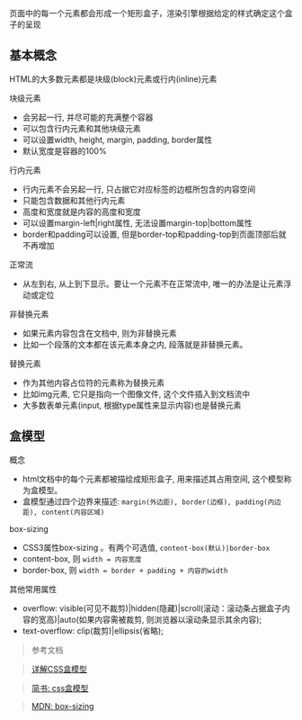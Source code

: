 页面中的每一个元素都会形成一个矩形盒子，渲染引擎根据给定的样式确定这个盒子的呈现

<!--more-->

## 基本概念

HTML的大多数元素都是块级(block)元素或行内(inline)元素

块级元素

- 会另起一行, 并尽可能的充满整个容器
- 可以包含行内元素和其他块级元素
- 可以设置width, height, margin, padding, border属性
- 默认宽度是容器的100%

行内元素

- 行内元素不会另起一行, 只占据它对应标签的边框所包含的内容空间
- 只能包含数据和其他行内元素
- 高度和宽度就是内容的高度和宽度
- 可以设置margin-left|right属性, 无法设置margin-top|bottom属性
- border和padding可以设置, 但是border-top和padding-top到页面顶部后就不再增加

正常流

- 从左到右, 从上到下显示。要让一个元素不在正常流中, 唯一的办法是让元素浮动或定位

非替换元素

- 如果元素内容包含在文档中, 则为非替换元素
- 比如一个段落的文本都在该元素本身之内, 段落就是非替换元素。

替换元素

- 作为其他内容占位符的元素称为替换元素
- 比如img元素, 它只是指向一个图像文件, 这个文件插入到文档流中
- 大多数表单元素(input, 根据type属性来显示内容)也是替换元素


## 盒模型

概念

- html文档中的每个元素都被描绘成矩形盒子, 用来描述其占用空间, 这个模型称为盒模型。
- 盒模型通过四个边界来描述: `margin(外边距), border(边框), padding(内边距), content(内容区域)`

box-sizing

- CSS3属性box-sizing 。有两个可选值, `content-box(默认)|border-box`
- content-box, 则 `width = 内容宽度`
- border-box, 则 `width = border + padding + 内容的width`

其他常用属性

- overflow: visible(可见不裁剪)|hidden(隐藏)|scroll(滚动：滚动条占据盒子内容的宽高)|auto(如果内容需被裁剪, 则浏览器以滚动条显示其余内容);
- text-overflow: clip(裁剪)|ellipsis(省略);


> 参考文档

> [详解CSS盒模型](http://web.jobbole.com/84092/)

> [简书: css盒模型](http://www.jianshu.com/p/1c191d7da08a)

> [MDN: box-sizing](https://developer.mozilla.org/zh-CN/docs/Web/CSS/box-sizing)
